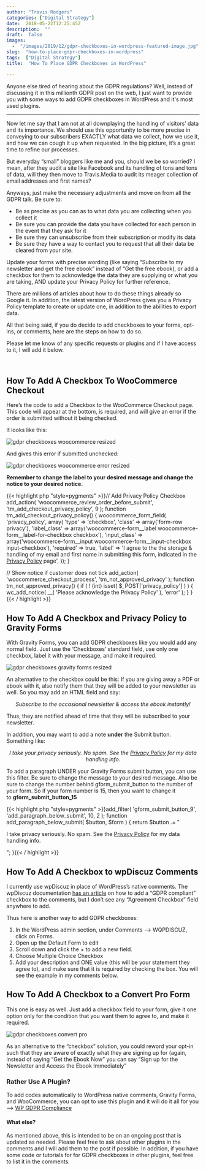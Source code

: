 ```yaml
---
author: "Travis Rodgers"
categories: ["Digital Strategy"]
date:  2018-05-22T12:25:45Z
description:  ""
draft:  false
images: 
  -  "/images/2019/12/gdpr-checkboxes-in-wordpress-featured-image.jpg"
slug:  "how-to-place-gdpr-checkboxes-in-wordpress"
tags:  ["Digital Strategy"]
title:  "How To Place GDPR Checkboxes in WordPress"

---
```



<div class="lead-paragraph"><span class="dropcap">A</span>nyone else tired of hearing about the GDPR regulations? Well, instead of discussing it in this millionth GDPR post on the web, I just want to provide you with some ways to add GDPR checkboxes in WordPress and it's most used plugins.</div><hr class="lead-hr">
<p>Now let me say that I am not at all downplaying the handling of visitors&#8217; data and its importance. We should use this opportunity to be more precise in conveying to our subscribers EXACTLY what data we collect, how we use it, and how we can cough it up when requested. In the big picture, it&#8217;s a great time to refine our processes.</p>
<p>But everyday &#8220;small&#8221; bloggers like me and you, should we be so worried? I mean, after they audit a site like Facebook and its handling of tons and tons of data, will they then move to Travis.Media to audit its meager collection of email addresses and first names?</p>
<p>Anyways, just make the necessary adjustments and move on from all the GDPR talk. Be sure to:</p>
<ul>
<li>Be as precise as you can as to what data you are collecting when you collect it</li>
<li>Be sure you can provide the data you have collected for each person in the event that they ask for it</li>
<li>Be sure they can unsubscribe from their subscription or modify its data</li>
<li>Be sure they have a way to contact you to request that all their data be cleared from your site.</li>
</ul>
<p>Update your forms with precise wording (like saying &#8220;Subscribe to my newsletter and get the free ebook&#8221; instead of &#8220;Get the free ebook), or add a checkbox for them to acknowledge the data they are supplying or what you are taking, AND update your Privacy Policy for further reference.</p>
<p>There are millions of articles about how to do these things already so Google it. In addition, the latest version of WordPress gives you a Privacy Policy template to create or update one, in addition to the abilities to export data.</p>
<p>All that being said, if you do decide to add checkboxes to your forms, opt-ins, or comments, here are the steps on how to do so.</p>
<p>Please let me know of any specific requests or plugins and if I have access to it, I will add it below.</p>
<p>&nbsp;</p>
<h2>How To Add A Checkbox To WooCommerce Checkout</h2>
<p>Here&#8217;s the code to add a Checkbox to the WooCommerce Checkout page. This code will appear at the bottom, is required, and will give an error if the order is submitted without it being checked.</p>
<p>It looks like this:</p>
<p class="textcenter"><img src="/images/2019/12/gdpr-checkboxes-woocommerce-resized.png" alt="gdpr checkboxes woocommerce resized" /></p>
<p>And gives this error if submitted unchecked:</p>
<p class="textcenter"><img src="/images/2019/12/gdpr-checkboxes-woocommerce-error-resized.png" alt="gdpr checkboxes woocommerce error resized" /></p>
<p><strong>Remember to change the label to your desired message and change the notice to your desired notice. </strong></p>
{{< highlight php "style=pygments" >}}// Add Privacy Policy Checkbox
add_action( 'woocommerce_review_order_before_submit', 'tm_add_checkout_privacy_policy', 9 );
function tm_add_checkout_privacy_policy() {
    woocommerce_form_field( 'privacy_policy', array(
        'type'          => 'checkbox',
        'class'         => array('form-row privacy'),
        'label_class'   => array('woocommerce-form__label woocommerce-form__label-for-checkbox checkbox'),
        'input_class'   => array('woocommerce-form__input woocommerce-form__input-checkbox input-checkbox'),
        'required'      => true,
        'label'         => 'I agree to the the storage &amp; handling of my </strong>email</strong> and </strong>first name</strong> in submitting this form, indicated in the <a href="https://travis.media/privacy-policy">Privacy Policy</a> page',
    ));  
}
  
// Show notice if customer does not tick
add_action( 'woocommerce_checkout_process', 'tm_not_approved_privacy' );
function tm_not_approved_privacy() {
    if ( ! (int) isset( $_POST['privacy_policy'] ) ) {
        wc_add_notice( __( 'Please acknowledge the Privacy Policy' ), 'error' );
    }
}{{< / highlight >}}
<h2>How To Add A Checkbox and Privacy Policy to Gravity Forms</h2>
<p>With Gravity Forms, you can add GDPR checkboxes like you would add any normal field. Just use the &#8216;Checkboxes&#8217; standard field, use only one checkbox, label it with your message, and make it required.</p>
<p class="textcenter"><img src="/images/2019/12/gdpr-checkboxes-gravity-forms-resized.png" alt="gdpr checkboxes gravity forms resized" /></p>
<p>An alternative to the checkbox could be this: If you are giving away a PDF or ebook with it, also notify them that they will be added to your newsletter as well. So you may add an HTML field and say:</p>
<p style="text-align: center;"><em>Subscribe to the occasional newsletter &amp; access the ebook instantly!</em></p>
<p>Thus, they are notified ahead of time that they will be subscribed to your newsletter.</p>
<p>In addition, you may want to add a note <strong>under</strong> the Submit button. Something like:</p>
<p style="text-align: center;"><em>I take your privacy seriously. No spam. See the <a href="/privacy-policy">Privacy Policy</a> for my data handling info.</em></p>
<p>To add a paragraph UNDER your Gravity Forms submit button, you can use this filter. Be sure to change the message to your desired message. Also be sure to change the number behind gform_submit_button to the number of your form. So if your form number is 15, then you want to change it to <strong>gform_submit_button_15</strong></p>
{{< highlight php "style=pygments" >}}add_filter( 'gform_submit_button_9', 'add_paragraph_below_submit', 10, 2 );
function add_paragraph_below_submit( $button, $form ) {
    return $button .= "<p>I take privacy seriously. No spam. See the <a href='https://travis.media/privacy-policy'>Privacy Policy</a> for my data handling info.</p>";
}{{< / highlight >}}
<h2></h2>
<h2>How To Add A Checkbox to wpDiscuz Comments</h2>
<p>I currently use wpDiscuz in place of WordPress&#8217;s native comments. The wpDiscuz documentation <a href="https://wpdiscuz.com/docs/wpdiscuz-documentation/gdpr/right-to-be-informed/" target="_blank" rel="noopener">has an article</a> on how to add a &#8220;GDPR compliant&#8221; checkbox to the comments, but I don&#8217;t see any &#8220;Agreement Checkbox&#8221; field anywhere to add.</p>
<p>Thus here is another way to add GDPR checkboxes:</p>
<ol>
<li>In the WordPress admin section, under Comments &#8211;> WQPDISCUZ, click on Forms.</li>
<li>Open up the Default Form to edit</li>
<li>Scroll down and click the + to add a new field.</li>
<li>Choose Multiple Choice Checkbox</li>
<li>Add your description and ONE value (this will be your statement they agree to), and make sure that it is required by checking the box. You will see the example in my comments below.</li>
</ol>
<h2></h2>
<h2>How To Add A Checkbox to a Convert Pro Form</h2>
<p>This one is easy as well. Just add a checkbox field to your form, give it one option only for the condition that you want them to agree to, and make it required.</p>
<p class="textcenter"><img src="/images/2019/12/gdpr_checkboxes_convert_pro-resized.png" alt="gdpr checkboxes convert pro" /></p>
<p>As an alternative to the &#8220;checkbox&#8221; solution, you could reword your opt-in such that they are aware of exactly what they are signing up for (again, instead of saying &#8220;Get the Ebook Now&#8221; you can say &#8220;Sign up for the Newsletter and Access the Ebook Immediately&#8221;</p>
<h3>Rather Use A Plugin?</h3>
<p>To add codes automatically to WordPress native comments, Gravity Forms, and WooCommerce, you can opt to use this plugin and it will do it all for you &#8211;> <a href="https://wordpress.org/plugins/wp-gdpr-compliance/" target="_blank" rel="noopener">WP GDPR Compliance</a></p>
<h4>What else?</h4>
<p>As mentioned above, this is intended to be on an ongoing post that is updated as needed. Please feel free to ask about other plugins in the comments and I will add them to the post if possible. In addition, if you have some code or tutorials for for GDPR checkboxes in other plugins, feel free to list it in the comments.</p>



